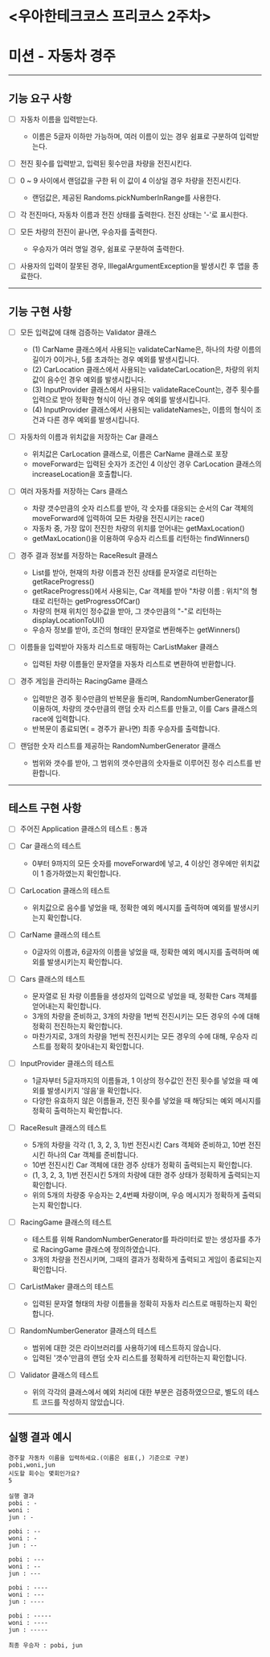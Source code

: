 # <우아한테크코스 프리코스 2주차>

# 미션 - 자동차 경주

---

## 기능 요구 사항

-[ ] 자동차 이름을 입력받는다.
  - 이름은 5글자 이하만 가능하며, 여러 이름이 있는 경우 쉼표로 구분하여 입력받는다.

-[ ] 전진 횟수를 입력받고, 입력된 횟수만큼 차량을 전진시킨다.

-[ ] 0 ~ 9 사이에서 랜덤값을 구한 뒤 이 값이 4 이상일 경우 차량을 전진시킨다.
  - 랜덤값은, 제공된 Randoms.pickNumberInRange를 사용한다.
  
-[ ] 각 전진마다, 자동차 이름과 전진 상태를 출력한다. 전진 상태는 '-'로 표시한다.

-[ ] 모든 차량의 전진이 끝나면, 우승자를 출력한다.
  - 우승자가 여러 명일 경우, 쉼표로 구분하여 출력한다. 

-[ ] 사용자의 입력이 잘못된 경우, IllegalArgumentException을 발생시킨 후 앱을 종료한다.

---

## 기능 구현 사항

-[ ] 모든 입력값에 대해 검증하는 Validator 클래스
  - (1) CarName 클래스에서 사용되는 validateCarName은, 하나의 차량 이름의 길이가 0이거나, 5를 초과하는 경우 예외를 발생시킵니다.
  - (2) CarLocation 클래스에서 사용되는 validateCarLocation은, 차량의 위치값이 음수인 경우 예외를 발생시킵니다.
  - (3) InputProvider 클래스에서 사용되는 validateRaceCount는, 경주 횟수를 입력으로 받아 정확한 형식이 아닌 경우 예외를 발생시킵니다.
  - (4) InputProvider 클래스에서 사용되는 validateNames는, 이름의 형식이 조건과 다른 경우 예외를 발생시킵니다.
  

-[ ] 자동차의 이름과 위치값을 저장하는 Car 클래스
  - 위치값은 CarLocation 클래스로, 이름은 CarName 클래스로 포장
  - moveForward는 입력된 숫자가 조건인 4 이상인 경우 CarLocation 클래스의 increaseLocation을 호출합니다.
  

-[ ] 여러 자동차를 저장하는 Cars 클래스
  - 차량 갯수만큼의 숫자 리스트를 받아, 각 숫자를 대응되는 순서의 Car 객체의 moveForward에 입력하여 모든 차량을 전진시키는 race()
  - 자동차 중, 가장 많이 전진한 차량의 위치를 얻어내는 getMaxLocation() 
  - getMaxLocation()을 이용하여 우승자 리스트를 리턴하는 findWinners() 
  

-[ ] 경주 결과 정보를 저장하는 RaceResult 클래스
  - List<Car>를 받아, 현재의 차량 이름과 전진 상태를 문자열로 리턴하는 getRaceProgress() 
  - getRaceProgress()에서 사용되는, Car 객체를 받아 "차량 이름 : 위치"의 형태로 리턴하는 getProgressOfCar()
  - 차량의 현재 위치인 정수값을 받아, 그 갯수만큼의 "-"로 리턴하는 displayLocationToUI()
  - 우승자 정보를 받아, 조건의 형태인 문자열로 변환해주는 getWinners()


-[ ] 이름들을 입력받아 자동차 리스트로 매핑하는 CarListMaker 클래스
  - 입력된 차량 이름들인 문자열을 자동차 리스트로 변환하여 반환합니다.


-[ ] 경주 게임을 관리하는 RacingGame 클래스
  - 입력받은 경주 횟수만큼의 반복문을 돌리며,
    RandomNumberGenerator를 이용하여, 차량의 갯수만큼의 랜덤 숫자 리스트를 만들고, 이를 Cars 클래스의 race에 입력합니다.
  - 반복문이 종료되면( = 경주가 끝나면) 최종 우승자를 출력합니다. 

-[ ] 랜덤한 숫자 리스트를 제공하는 RandomNumberGenerator 클래스
  - 범위와 갯수를 받아, 그 범위의 갯수만큼의 숫자들로 이루어진 정수 리스트를 반환합니다.

---

## 테스트 구현 사항
-[ ] 주어진 Application 클래스의 테스트 : 통과

-[ ] Car 클래스의 테스트
  - 0부터 9까지의 모든 숫자를 moveForward에 넣고, 4 이상인 경우에만 위치값이 1 증가하였는지 확인합니다.


-[ ] CarLocation 클래스의 테스트
  - 위치값으로 음수를 넣었을 때, 정확한 예외 메시지를 출력하며 예외를 발생시키는지 확인합니다.


-[ ] CarName 클래스의 테스트
  - 0글자의 이름과, 6글자의 이름을 넣었을 때, 정확한 예외 메시지를 출력하며 예외를 발생시키는지 확인합니다.


-[ ] Cars 클래스의 테스트
  - 문자열로 된 차량 이름들을 생성자의 입력으로 넣었을 때, 정확한 Cars 객체를 얻어내는지 확인합니다.
  - 3개의 차량을 준비하고, 3개의 차량을 1번씩 전진시키는 모든 경우의 수에 대해 정확히 전진하는지 확인합니다.
  - 마찬가지로, 3개의 차량을 1번씩 전진시키는 모든 경우의 수에 대해, 우승자 리스트를 정확히 찾아내는지 확인합니다.


-[ ] InputProvider 클래스의 테스트
  - 1글자부터 5글자까지의 이름들과, 1 이상의 정수값인 전진 횟수를 넣었을 때 예외를 발생시키지 '않음'을 확인합니다.
  - 다양한 유효하지 않은 이름들과, 전진 횟수를 넣었을 때 해당되는 예외 메시지를 정확히 출력하는지 확인합니다. 


-[ ] RaceResult 클래스의 테스트
  - 5개의 차량을 각각 (1, 3, 2, 3, 1)번 전진시킨 Cars 객체와 준비하고, 10번 전진시킨 하나의 Car 객체를 준비합니다.
  - 10번 전진시킨 Car 객체에 대한 경주 상태가 정확히 출력되는지 확인합니다.
  - (1, 3, 2, 3, 1)번 전진시킨 5개의 차량에 대한 경주 상태가 정확하게 출력되는지 확인합니다.
  - 위의 5개의 차량중 우승자는 2,4번째 차량이며, 우승 메시지가 정확하게 출력되는지 확인합니다.


-[ ] RacingGame 클래스의 테스트
  - 테스트를 위해 RandomNumberGenerator를 파라미터로 받는 생성자를 추가로 RacingGame 클래스에 정의하였습니다.
  - 3개의 차량을 전진시키며, 그때의 결과가 정확하게 출력되고 게임이 종료되는지 확인합니다.


-[ ] CarListMaker 클래스의 테스트
  - 입력된 문자열 형태의 차량 이름들을 정확히 자동차 리스트로 매핑하는지 확인합니다.


-[ ] RandomNumberGenerator 클래스의 테스트
  - 범위에 대한 것은 라이브러리를 사용하기에 테스트하지 않습니다.
  - 입력된 '갯수'만큼의 랜덤 숫자 리스트를 정확하게 리턴하는지 확인합니다.


-[ ] Validator 클래스의 테스트
  - 위의 각각의 클래스에서 예외 처리에 대한 부분은 검증하였으므로, 별도의 테스트 코드를 작성하지 않았습니다.

---

## 실행 결과 예시
    경주할 자동차 이름을 입력하세요.(이름은 쉼표(,) 기준으로 구분)
    pobi,woni,jun
    시도할 회수는 몇회인가요?
    5
    
    실행 결과
    pobi : -
    woni :
    jun : -
    
    pobi : --
    woni : -
    jun : --
    
    pobi : ---
    woni : --
    jun : ---
    
    pobi : ----
    woni : ---
    jun : ----
    
    pobi : -----
    woni : ----
    jun : -----
    
    최종 우승자 : pobi, jun